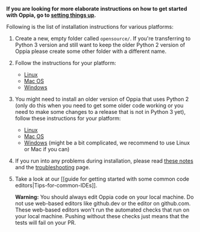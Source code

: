 __If you are looking for more elaborate instructions on how to get started with Oppia, go to [setting things up](https://github.com/oppia/oppia/wiki/Contributing-code-to-Oppia#setting-things-up).__

Following is the list of installation instructions for various platforms:
1. Create a new, empty folder called `opensource/`. If you're transferring to Python 3 version and still want to keep the older Python 2 version of Oppia please create some other folder with a different name.
2. Follow the instructions for your platform:
   * [Linux](https://github.com/oppia/oppia/wiki/Installing-Oppia-(Linux;-Python-3))
   * [Mac OS](https://github.com/oppia/oppia/wiki/Installing-Oppia-(Mac-OS;-Python-3))
   * [Windows](https://github.com/oppia/oppia/wiki/Installing-Oppia-(Windows;-Python-3))
3. You might need to install an older version of Oppia that uses Python 2 (only do this when you need to get some older code working or you need to make some changes to a release that is not in Python 3 yet), follow these instructions for your platform:
   * [Linux](https://github.com/oppia/oppia/wiki/Installing-Oppia-%28Linux%29)
   * [Mac OS](https://github.com/oppia/oppia/wiki/Installing-Oppia-%28Mac-OS%29)
   * [Windows](https://github.com/oppia/oppia/wiki/Installing-Oppia-%28Windows%29) (might be a bit complicated, we recommend to use Linux or Mac if you can)
4. If you run into any problems during installation, please read [these notes](https://github.com/oppia/oppia/wiki/Issues-with-installation%3F) and the [troubleshooting](https://github.com/oppia/oppia/wiki/Troubleshooting) page.
5. Take a look at our [[guide for getting started with some common code editors|Tips-for-common-IDEs]].

   **Warning:** You should always edit Oppia code on your local machine. Do not use web-based editors like github.dev or the editor on github.com. These web-based editors won't run the automated checks that run on your local machine. Pushing without these checks just means that the tests will fail on your PR.

